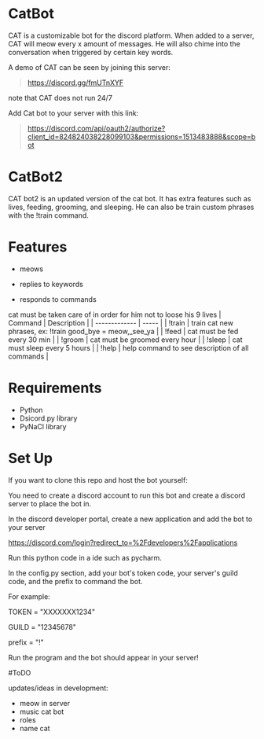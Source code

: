 # CatBot 

CAT is a customizable bot for the discord platform. 
When added to a server, CAT will meow every x amount of messages. He will also chime into the conversation when triggered by certain key words.

A demo of CAT can be seen by joining this server: 
> https://discord.gg/fmUTnXYF

note that CAT does not run 24/7

Add Cat bot to your server with this link:
> https://discord.com/api/oauth2/authorize?client_id=824824038228099103&permissions=1513483888&scope=bot


# CatBot2
CAT bot2 is an updated version of the cat bot. It has extra features such as lives, feeding, grooming, and sleeping. He can also be train custom phrases with the !train command.



# Features
* meows

* replies to keywords

* responds to commands


cat must be taken care of in order for him not to loose his 9 lives
| Command | Description |
| ------------- | ----- |
|  !train       | train cat new phrases, ex: !train good_bye = meow,_see_ya  |
|  !feed |  cat must be fed every 30 min  |
|  !groom |  cat must be groomed every hour  |
|  !sleep | cat must sleep every 5 hours  |
|  !help | help command to see description of all commands  |


# Requirements 
* Python 
* Dsicord.py library
* PyNaCl library

# Set Up
If you want to clone this repo and host the bot yourself:

You need to create a discord account to run this bot and create a discord server to place the bot in.

In the discord developer portal, create a new application and add the bot to your server

https://discord.com/login?redirect_to=%2Fdevelopers%2Fapplications

Run this python code in a ide such as pycharm.

In the config.py section, add your bot's token code, your server's guild code, and the prefix to command the bot.

For example:

TOKEN = "XXXXXXX1234"

GUILD = "12345678"

prefix = "!"

Run the program and the bot should appear in your server!


#ToDO

updates/ideas in development:

* meow in server
* music cat bot
* roles
* name cat

